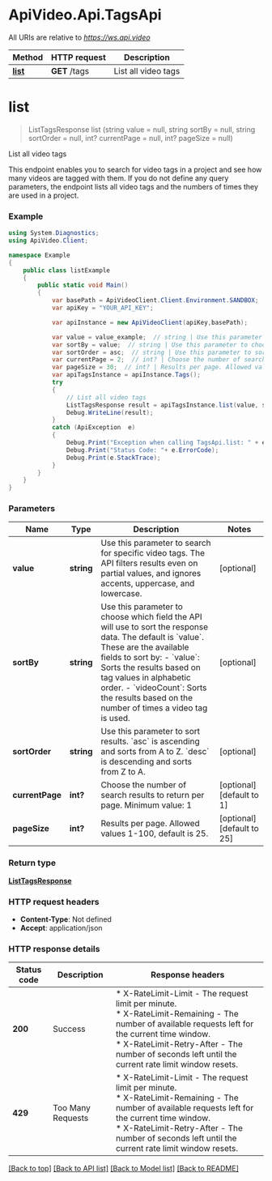 # ApiVideo.Api.TagsApi

All URIs are relative to *https://ws.api.video*

Method | HTTP request | Description
------------- | ------------- | -------------
[**list**](TagsApi.md#listtags) | **GET** /tags | List all video tags


<a name="listtags"></a>
# **list**
> ListTagsResponse list (string value = null, string sortBy = null, string sortOrder = null, int? currentPage = null, int? pageSize = null)

List all video tags

This endpoint enables you to search for video tags in a project and see how many videos are tagged with them. If you do not define any query parameters, the endpoint lists all video tags and the numbers of times they are used in a project.

### Example
```csharp
using System.Diagnostics;
using ApiVideo.Client;

namespace Example
{
    public class listExample
    {
        public static void Main()
        {
            var basePath = ApiVideoClient.Client.Environment.SANDBOX;
            var apiKey = "YOUR_API_KEY";

            var apiInstance = new ApiVideoClient(apiKey,basePath);

            var value = value_example;  // string | Use this parameter to search for specific video tags. The API filters results even on partial values, and ignores accents, uppercase, and lowercase.  (optional) 
            var sortBy = value;  // string | Use this parameter to choose which field the API will use to sort the response data. The default is `value`.  These are the available fields to sort by:  - `value`: Sorts the results based on tag values in alphabetic order. - `videoCount`: Sorts the results based on the number of times a video tag is used.  (optional) 
            var sortOrder = asc;  // string | Use this parameter to sort results. `asc` is ascending and sorts from A to Z. `desc` is descending and sorts from Z to A. (optional) 
            var currentPage = 2;  // int? | Choose the number of search results to return per page. Minimum value: 1 (optional)  (default to 1)
            var pageSize = 30;  // int? | Results per page. Allowed values 1-100, default is 25. (optional)  (default to 25)
            var apiTagsInstance = apiInstance.Tags();
            try
            {
                // List all video tags
                ListTagsResponse result = apiTagsInstance.list(value, sortBy, sortOrder, currentPage, pageSize);
                Debug.WriteLine(result);
            }
            catch (ApiException  e)
            {
                Debug.Print("Exception when calling TagsApi.list: " + e.Message );
                Debug.Print("Status Code: "+ e.ErrorCode);
                Debug.Print(e.StackTrace);
            }
        }
    }
}
```

### Parameters

Name | Type | Description  | Notes
------------- | ------------- | ------------- | -------------
 **value** | **string**| Use this parameter to search for specific video tags. The API filters results even on partial values, and ignores accents, uppercase, and lowercase.  | [optional] 
 **sortBy** | **string**| Use this parameter to choose which field the API will use to sort the response data. The default is &#x60;value&#x60;.  These are the available fields to sort by:  - &#x60;value&#x60;: Sorts the results based on tag values in alphabetic order. - &#x60;videoCount&#x60;: Sorts the results based on the number of times a video tag is used.  | [optional] 
 **sortOrder** | **string**| Use this parameter to sort results. &#x60;asc&#x60; is ascending and sorts from A to Z. &#x60;desc&#x60; is descending and sorts from Z to A. | [optional] 
 **currentPage** | **int?**| Choose the number of search results to return per page. Minimum value: 1 | [optional] [default to 1]
 **pageSize** | **int?**| Results per page. Allowed values 1-100, default is 25. | [optional] [default to 25]

### Return type

[**ListTagsResponse**](ListTagsResponse.md)

### HTTP request headers

 - **Content-Type**: Not defined
 - **Accept**: application/json


### HTTP response details
| Status code | Description | Response headers |
|-------------|-------------|------------------|
| **200** | Success |  * X-RateLimit-Limit - The request limit per minute. <br>  * X-RateLimit-Remaining - The number of available requests left for the current time window. <br>  * X-RateLimit-Retry-After - The number of seconds left until the current rate limit window resets. <br>  |
| **429** | Too Many Requests |  * X-RateLimit-Limit - The request limit per minute. <br>  * X-RateLimit-Remaining - The number of available requests left for the current time window. <br>  * X-RateLimit-Retry-After - The number of seconds left until the current rate limit window resets. <br>  |

[[Back to top]](#) [[Back to API list]](../README.md#documentation-for-api-endpoints) [[Back to Model list]](../README.md#documentation-for-models) [[Back to README]](../README.md)

